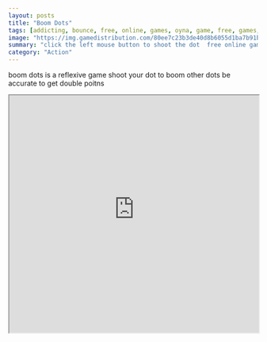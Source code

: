 ```yaml
---
layout: posts
title: "Boom Dots"
tags: [addicting, bounce, free, online, games, oyna, game, free, games, play, play, games]
image: "https://img.gamedistribution.com/80ee7c23b3de40d8b6055d1ba7b91b3d.jpg"
summary: "click the left mouse button to shoot the dot  free online games oyna game free games play play games"
category: "Action"
---
```


boom dots is a reflexive game shoot your dot to boom other dots be accurate to get double poitns

<iframe width="100%" height="480px;" src="https://html5.gamedistribution.com/80ee7c23b3de40d8b6055d1ba7b91b3d/"></iframe>